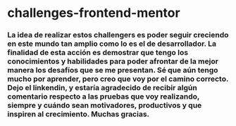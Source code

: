 # challenges-frontend-mentor

### La idea de realizar estos challengers es poder seguir creciendo en este mundo tan amplio como lo es el de desarrollador. La finalidad de esta acción es demostrar que tengo los conocimientos y habilidades para poder afrontar de la mejor manera los desafíos que se me presentan. Sé que aún tengo mucho por aprender, pero creo que voy por el camino correcto. Dejo el linkendin, y estaría agradecido de recibir algún comentario respecto a las pruebas que voy realizando, siempre y cuándo sean motivadores, productivos y que inspiren al crecimiento. Muchas gracias. 

